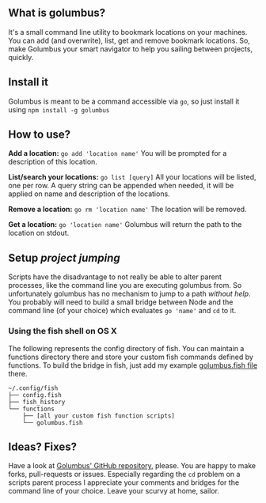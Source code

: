 ## What is golumbus?

It's a small command line utility to bookmark locations on your machines.
You can add (and overwrite), list, get and remove bookmark locations.
So, make Golumbus your smart navigator to help you sailing between projects, quickly.

## Install it

Golumbus is meant to be a command accessible via `go`, so just install it using
`npm install -g golumbus`

## How to use?

**Add a location:**
```go add 'location name'```
You will be prompted for a description of this location.

**List/search your locations:**
```go list [query]```
All your locations will be listed, one per row. A query string can be appended when needed, it will be applied on name and description of the locations.

**Remove a location:**
```go rm 'location name'```
The location will be removed.

**Get a location:**
```go 'location name'```
Golumbus will return the path to the location on stdout.

## Setup *project jumping*

Scripts have the disadvantage to not really be able to alter parent processes, like the command line you are executing golumbus from.
So unfortunately golumbus has no mechanism to jump to a path *without help*. You probably will need to build a small bridge between Node and the command line (of your choice) which evaluates `go 'name'` and `cd` to it.

### Using the fish shell on OS X

The following represents the config directory of fish. You can maintain a functions directory there and store your custom fish commands defined by functions. To build the bridge in fish, just add my example [golumbus.fish file](golumbus.fish) there.

```
~/.config/fish
├── config.fish
├── fish_history
└── functions
    ├── [all your custom fish function scripts]
    └── golumbus.fish
```


## Ideas? Fixes?

Have a look at [Golumbus' GitHub repository](http://github.com/JonasPriest/golumbus), please. You are happy to make forks, pull-requests or issues. Especially regarding the `cd` problem on a scripts parent process I appreciate your comments and bridges for the command line of your choice.
Leave your scurvy at home, sailor.

